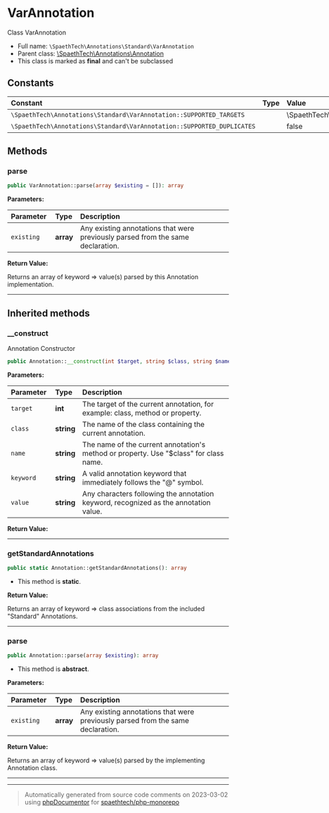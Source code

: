 # VarAnnotation

Class VarAnnotation



* Full name: `\SpaethTech\Annotations\Standard\VarAnnotation`
* Parent class: [\SpaethTech\Annotations\Annotation](../Annotation.md)
* This class is marked as **final** and can't be subclassed



## Constants

| Constant | Type | Value |
|:---------|:-----|:------|
|`\SpaethTech\Annotations\Standard\VarAnnotation::SUPPORTED_TARGETS`||\SpaethTech\Annotations\Annotation::TARGET_PROPERTY|
|`\SpaethTech\Annotations\Standard\VarAnnotation::SUPPORTED_DUPLICATES`||false|

## Methods

### parse



```php
public VarAnnotation::parse(array $existing = []): array
```








**Parameters:**

| Parameter  | Type  | Description  |
|:-----------|:------|:-------------|
| `existing` | **array** | Any existing annotations that were previously parsed from the same declaration. |


**Return Value:**

Returns an array of keyword => value(s) parsed by this Annotation implementation.



---


## Inherited methods

### __construct

Annotation Constructor

```php
public Annotation::__construct(int $target, string $class, string $name, string $keyword, string $value): mixed
```








**Parameters:**

| Parameter  | Type  | Description  |
|:-----------|:------|:-------------|
| `target` | **int** | The target of the current annotation, for example: class, method or property. |
| `class` | **string** | The name of the class containing the current annotation. |
| `name` | **string** | The name of the current annotation&#039;s method or property.  Use &quot;$class&quot; for class name. |
| `keyword` | **string** | A valid annotation keyword that immediately follows the &quot;@&quot; symbol. |
| `value` | **string** | Any characters following the annotation keyword, recognized as the annotation value. |


**Return Value:**





---
### getStandardAnnotations



```php
public static Annotation::getStandardAnnotations(): array
```



* This method is **static**.





**Return Value:**

Returns an array of keyword => class associations from the included "Standard" Annotations.



---
### parse



```php
public Annotation::parse(array $existing): array
```




* This method is **abstract**.



**Parameters:**

| Parameter  | Type  | Description  |
|:-----------|:------|:-------------|
| `existing` | **array** | Any existing annotations that were previously parsed from the same declaration. |


**Return Value:**

Returns an array of keyword => value(s) parsed by the implementing Annotation class.



---


---
> Automatically generated from source code comments on 2023-03-02 using
> [phpDocumentor](http://www.phpdoc.org/) for [spaethtech/php-monorepo](https://github.com/spaethtech/php-monorepo)

<style>
/* Remove padding and background in <code> used in the structs title */
h2 code,
h3 code,
h4 code,
h5 code {
    background: none !important;
    padding: 0 !important;
}

table {
    width: 100%;
    display: table;
}

thead > tr > th {
    text-align: left;
}

thead > tr > th:first-child {
    width: 20%;
}

/* Remove padding and background in <code> used in the tables */
td code,
th code {
    background: none;
    padding: 0;
}
</style>
